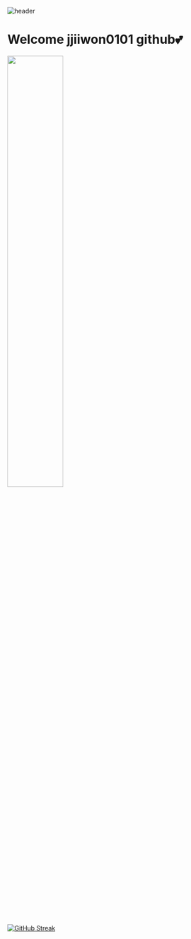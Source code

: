 ![header](https://capsule-render.vercel.app/api?type=waving&color=gradient&height=220&animation=fadeIn&section=footer&text=o(=•ェ•=)m&fontAlign=70)

#   Welcome jjiiwon0101 github💕
<link rel="preconnect" href="https://fonts.googleapis.com">
<link rel="preconnect" href="https://fonts.gstatic.com" crossorigin>
<link href="https://fonts.googleapis.com/css2?family=Press+Start+2P&display=swap" rel="stylesheet">



<a href="s">
  <img src="https://github-readme-stats.vercel.app/api?username=jjiiwon0101&theme=cobalt&show_icons=true" width="50%" />
</a>

[![GitHub Streak](https://streak-stats.demolab.com/?user=jjiiwon0101&theme=date-night)](https://git.io/streak-stats)








